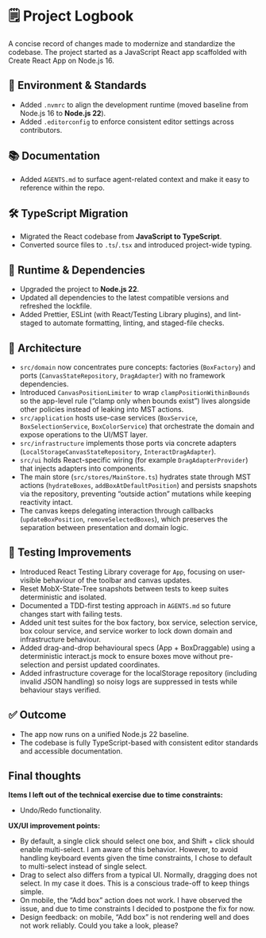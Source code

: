 # 🗒️ Project Logbook

A concise record of changes made to modernize and standardize the codebase. The project started as a JavaScript React
app scaffolded with Create React App on Node.js 16.

## 🔧 Environment & Standards

- Added `.nvmrc` to align the development runtime (moved baseline from Node.js 16 to **Node.js 22**).
- Added `.editorconfig` to enforce consistent editor settings across contributors.

## 📚 Documentation

- Added `AGENTS.md` to surface agent-related context and make it easy to reference within the repo.

## 🛠️ TypeScript Migration

- Migrated the React codebase from **JavaScript to TypeScript**.
- Converted source files to `.ts`/`.tsx` and introduced project-wide typing.

## 🚀 Runtime & Dependencies

- Upgraded the project to **Node.js 22**.
- Updated all dependencies to the latest compatible versions and refreshed the lockfile.
- Added Prettier, ESLint (with React/Testing Library plugins), and lint-staged to automate formatting, linting, and
  staged-file checks.

## 🧱 Architecture

- `src/domain` now concentrates pure concepts: factories (`BoxFactory`) and ports (`CanvasStateRepository`,
  `DragAdapter`) with no framework dependencies.
- Introduced `CanvasPositionLimiter` to wrap `clampPositionWithinBounds` so the app-level rule (“clamp only when bounds
  exist”) lives alongside other policies instead of leaking into MST actions.
- `src/application` hosts use-case services (`BoxService`, `BoxSelectionService`, `BoxColorService`) that orchestrate
  the domain and expose operations to the UI/MST layer.
- `src/infrastructure` implements those ports via concrete adapters (`LocalStorageCanvasStateRepository`,
  `InteractDragAdapter`).
- `src/ui` holds React-specific wiring (for example `DragAdapterProvider`) that injects adapters into components.
- The main store (`src/stores/MainStore.ts`) hydrates state through MST actions (`hydrateBoxes`,
  `addBoxAtDefaultPosition`) and persists snapshots via the repository, preventing “outside action” mutations while
  keeping reactivity intact.
- The canvas keeps delegating interaction through callbacks (`updateBoxPosition`, `removeSelectedBoxes`), which
  preserves the separation between presentation and domain logic.

## 🧪 Testing Improvements

- Introduced React Testing Library coverage for `App`, focusing on user-visible behaviour of the toolbar and canvas
  updates.
- Reset MobX-State-Tree snapshots between tests to keep suites deterministic and isolated.
- Documented a TDD-first testing approach in `AGENTS.md` so future changes start with failing tests.
- Added unit test suites for the box factory, box service, selection service, box colour service, and service worker to
  lock down domain and infrastructure behaviour.
- Added drag-and-drop behavioural specs (App + BoxDraggable) using a deterministic interact.js mock to ensure boxes move
  without pre-selection and persist updated coordinates.
- Added infrastructure coverage for the localStorage repository (including invalid JSON handling) so noisy logs are
  suppressed in tests while behaviour stays verified.

## ✅ Outcome

- The app now runs on a unified Node.js 22 baseline.
- The codebase is fully TypeScript-based with consistent editor standards and accessible documentation.

## Final thoughts

**Items I left out of the technical exercise due to time constraints:**

- Undo/Redo functionality.

**UX/UI improvement points:**

- By default, a single click should select one box, and Shift + click should enable multi-select. I am aware of this
  behavior. However, to avoid handling keyboard events given the time constraints, I chose to default to multi-select
  instead of single select.
- Drag to select also differs from a typical UI. Normally, dragging does not select. In my case it does. This is a
  conscious trade-off to keep things simple.
- On mobile, the “Add box” action does not work. I have observed the issue, and due to time constraints I decided to
  postpone the fix for now.
- Design feedback: on mobile, “Add box” is not rendering well and does not work reliably. Could you take a look, please?

